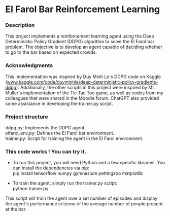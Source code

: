 # El Farol Bar Reinforcement Learning

### Description
This project implements a reinforcement learning agent using the Deep Deterministic Policy Gradient (DDPG) algorithm to solve the El Farol bar problem. The objective is to develop an agent capable of deciding whether to go to the bar based on expected crowds.

### Acknowledgments
This implementation was inspired by Duy Minh Le's DDPG code on Kaggle (www.kaggle.com/code/duyminhle/deep-deterministic-policy-gradients-ddpg). Additionally, the other scripts in this project were inspired by Mr. Muller's implementation of the Tic Tac Toe game, as well as codes from my colleagues that were shared in the Moodle forum. ChatGPT also provided some assistance in developing the trainer.py script.

### Project structure
ddpg.py: Implements the DDPG agent.  
elfarol_env.py: Defines the El Farol bar environment.  
trainer.py: Script for training the agent in the El Farol environment.

### This code works ! You can try it.
- To run this project, you will need Python and a few specific libraries. You can install the dependencies via pip:  
pip install tensorflow numpy gymnasium pettingzoo matplotlib

- To train the agent, simply run the trainer.py script:  
python trainer.py

This script will train the agent over a set number of episodes and display the agent's performance in terms of the average number of people present at the bar.
